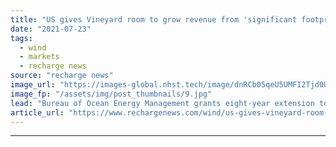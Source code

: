 ```yaml
---
title: "US gives Vineyard room to grow revenue from 'significant footprint' of Atlantic wind projects"
date: "2021-07-23"
tags: 
  - wind
  - markets
  - recharge news
source: "recharge news"
image_url: "https://images-global.nhst.tech/image/dnRCb05qeU5UMFI2Tjd0UnQ1TnY1MFczSHVOM2pXM2VJQzNORUEvRmZLWT0=/nhst/binary/d046e7c8c245194204b55a60dbe4d24b"
image_fp: "/assets/img/post_thumbnails/9.jpg"
lead: "Bureau of Ocean Energy Management grants eight-year extension to pioneering 5GW of offshore developments off US east coast with eye on power deal prolongation"
article_url: "https://www.rechargenews.com/wind/us-gives-vineyard-room-to-grow-revenue-from-significant-footprint-of-atlantic-wind-projects/2-1-1043750"
---
```


---

